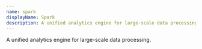 ```yaml
---
name: spark
displayName: Spark
description: A unified analytics engine for large-scale data processing.
---
```


A unified analytics engine for large-scale data processing.